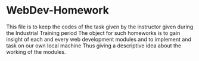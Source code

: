 # WebDev-Homework
This file is to keep the codes of the task given by the instructor given during the Industrial Training period
The object for such homeworks is to gain insight of each and every web development modules and to implement and task on our own local machine 
Thus giving a descriptive idea about the working of the modules.
